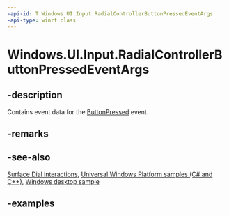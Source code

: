 ```yaml
---
-api-id: T:Windows.UI.Input.RadialControllerButtonPressedEventArgs
-api-type: winrt class
---
```


<!-- Class syntax.
public class RadialControllerButtonPressedEventArgs 
-->

# Windows.UI.Input.RadialControllerButtonPressedEventArgs

## -description
Contains event data for the [ButtonPressed](radialcontroller_buttonpressed.md) event.

## -remarks

## -see-also
[Surface Dial interactions](/windows/uwp/input-and-devices/windows-wheel-interactions), [Universal Windows Platform samples (C# and C++)](https://go.microsoft.com/fwlink/?linkid=832713), [Windows desktop sample](https://aka.ms/radialcontrollerclassicsample)

## -examples

